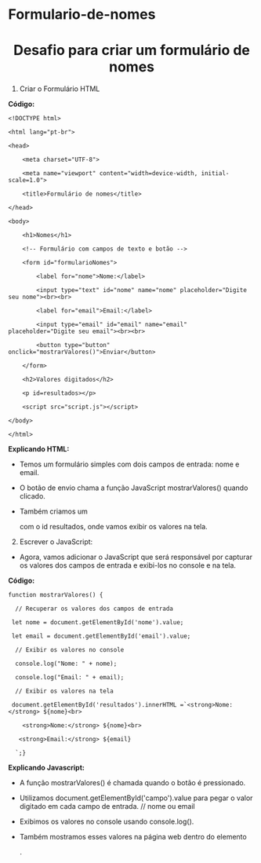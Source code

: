 # Formulario-de-nomes
<h1 align="center">Desafio para criar um formulário de nomes</h1>

1. Criar o Formulário HTML

**Código:**

```<!DOCTYPE html>```

```<html lang="pt-br">```

```<head>```

```    <meta charset="UTF-8">```

```    <meta name="viewport" content="width=device-width, initial-scale=1.0">```

```    <title>Formulário de nomes</title>```

```</head>```

```<body>```

```    <h1>Nomes</h1>```

```    <!-- Formulário com campos de texto e botão -->```

```    <form id="formularioNomes">```

```        <label for="nome">Nome:</label>```

```        <input type="text" id="nome" name="nome" placeholder="Digite seu nome"><br><br>```

```        <label for="email">Email:</label>```

```        <input type="email" id="email" name="email" placeholder="Digite seu email"><br><br>```

```        <button type="button" onclick="mostrarValores()">Enviar</button>```

```    </form>```

```    <h2>Valores digitados</h2>```

```    <p id=resultados></p>```

```    <script src="script.js"></script>```

```</body>```

```</html>```

**Explicando HTML:**

* Temos um formulário simples com dois campos de entrada: nome e email.

* O botão de envio chama a função JavaScript mostrarValores() quando clicado.

* Também criamos um <p> com o id resultados, onde vamos exibir os valores na tela.

2. Escrever o JavaScript:

* Agora, vamos adicionar o JavaScript que será responsável por capturar os valores dos campos de entrada e exibi-los no console e na tela.

**Código:**

```function mostrarValores() {```

```  // Recuperar os valores dos campos de entrada```

``` let nome = document.getElementById('nome').value;```

``` let email = document.getElementById('email').value;```

```  // Exibir os valores no console```

```  console.log("Nome: " + nome);```

```  console.log("Email: " + email);```

```  // Exibir os valores na tela```

```  document.getElementById('resultados').innerHTML =`<strong>Nome:</strong> ${nome}<br>   ```

```    <strong>Nome:</strong> ${nome}<br>```

```   <strong>Email:</strong> ${email}```

```  `;}```

**Explicando Javascript:**

* A função mostrarValores() é chamada quando o botão é pressionado.

* Utilizamos document.getElementById('campo').value para pegar o valor digitado em cada campo de entrada. // nome ou email

* Exibimos os valores no console usando console.log().

* Também mostramos esses valores na página web dentro do elemento <p id="resultados">.
